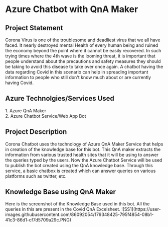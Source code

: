 <h1>Azure Chatbot with QnA Maker</h1>
<h2>Project Statement</h2>
Corona Virus is one of the troublesome and deadliest virus that we all have faced. It nearly destroyed mental Health of every human being and ruined the economy beyond the point where it cannot be easily recovered. In such trying times where the 4th wave is the looming threat, it is important that people understand about the precautions and safety measures they should be taking to avoid this disease to take over once again. A chatbot having the data regarding Covid in this scenario can help in spreading important information to people who still don't know much about or are currently having Covid.

<h2> Azure Technolgies/Services Used</h2>
1. Azure QnA Maker</br>
2. Azure Chatbot Service/Web App Bot

<h2>Project Description</h2>
Corona Chatbot uses the technology of Azure QnA Maker Service that helps in creation of the knowledge base for this bot. This QnA maker extracts the information from various trusted health sites that it will be using to answer the queries typed by the users. Now the Azure Chatbot Service will be used to publish the bot created using the QnA knowledge base. Through this service, a basic chatbox is created which can answer queries on various platforms such as twitter, etc. 

<h2> Knowledge Base using QnA Maker</h2>
Here is the screenshot of the Knowledge Base used in this bot. All the queries in this are present in the Covid QnA Excelsheet.
![SS1](https://user-images.githubusercontent.com/86092054/179348425-795f4854-08b1-41c3-86d1-cf7d5709a29c.PNG)


